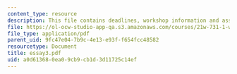```yaml
---
content_type: resource
description: This file contains deadlines, workshop information and assignment instructions.
file: https://ol-ocw-studio-app-qa.s3.amazonaws.com/courses/21w-731-1-writing-and-experience-exploring-self-in-society-spring-2004/a0d613680ea09cb9cb1d3d11725c14ef_essay3.pdf
file_type: application/pdf
parent_uid: 9fc47e04-7b9c-4e13-e93f-f654fcc48582
resourcetype: Document
title: essay3.pdf
uid: a0d61368-0ea0-9cb9-cb1d-3d11725c14ef
---
```

